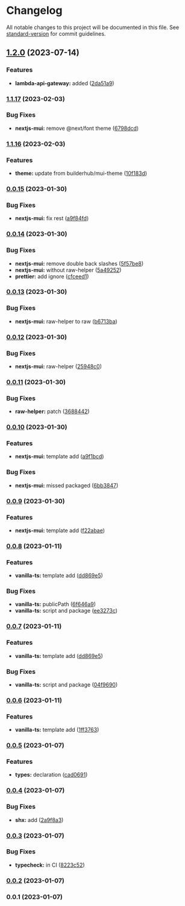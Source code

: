 # Changelog

All notable changes to this project will be documented in this file. See [standard-version](https://github.com/conventional-changelog/standard-version) for commit guidelines.

## [1.2.0](https://github.com/builderhub-platform/create-builderhub-app/compare/v1.1.17...v1.2.0) (2023-07-14)


### Features

* **lambda-api-gateway:** added ([2da51a9](https://github.com/builderhub-platform/create-builderhub-app/commit/2da51a989a70ca70d883fb55f2c77db0c8dcc660))

### [1.1.17](https://github.com/builderhub-platform/create-builderhub-app/compare/v1.1.16...v1.1.17) (2023-02-03)


### Bug Fixes

* **nextjs-mui:** remove @next/font theme ([6798dcd](https://github.com/builderhub-platform/create-builderhub-app/commit/6798dcd152a8a93fb943f09563bfa34f000c9165))

### [1.1.16](https://github.com/builderhub-platform/create-builderhub-app/compare/v0.0.15...v1.1.16) (2023-02-03)


### Features

* **theme:** update from builderhub/mui-theme ([10f183d](https://github.com/builderhub-platform/create-builderhub-app/commit/10f183d1a4f76ed7e22e595275ec26237014db5b))

### [0.0.15](https://github.com/builderhub-platform/create-builderhub-app/compare/v0.0.14...v0.0.15) (2023-01-30)


### Bug Fixes

* **nextjs-mui:** fix rest ([a9f84fd](https://github.com/builderhub-platform/create-builderhub-app/commit/a9f84fdef55ff69789c47def271e975728174cd5))

### [0.0.14](https://github.com/builderhub-platform/create-builderhub-app/compare/v0.0.13...v0.0.14) (2023-01-30)


### Bug Fixes

* **nextjs-mui:** remove double back slashes ([5f57be8](https://github.com/builderhub-platform/create-builderhub-app/commit/5f57be8b60524899d2e47b1f8c9dc8a1e6111085))
* **nextjs-mui:** without raw-helper ([5a49252](https://github.com/builderhub-platform/create-builderhub-app/commit/5a492521197795d3b5449ce8c1391685fbb604fe))
* **prettier:** add ignore ([cfceed1](https://github.com/builderhub-platform/create-builderhub-app/commit/cfceed11962429d217fd05beeae55c74cb4c0ae5))

### [0.0.13](https://github.com/builderhub-platform/create-builderhub-app/compare/v0.0.12...v0.0.13) (2023-01-30)

### Bug Fixes

- **nextjs-mui:** raw-helper to raw ([b6713ba](https://github.com/builderhub-platform/create-builderhub-app/commit/b6713ba9407d4360c1a1563ce274b5ad22ad92b8))

### [0.0.12](https://github.com/builderhub-platform/create-builderhub-app/compare/v0.0.11...v0.0.12) (2023-01-30)

### Bug Fixes

- **nextjs-mui:** raw-helper ([25948c0](https://github.com/builderhub-platform/create-builderhub-app/commit/25948c0c10988b02d4268f7cfd574377704d60bd))

### [0.0.11](https://github.com/builderhub-platform/create-builderhub-app/compare/v0.0.10...v0.0.11) (2023-01-30)

### Bug Fixes

- **raw-helper:** patch ([3688442](https://github.com/builderhub-platform/create-builderhub-app/commit/36884421c182648b2ab58ed0d7157d58f1638ce1))

### [0.0.10](https://github.com/builderhub-platform/create-builderhub-app/compare/v0.0.8...v0.0.10) (2023-01-30)

### Features

- **nextjs-mui:** template add ([a9f1bcd](https://github.com/builderhub-platform/create-builderhub-app/commit/a9f1bcd3648d3089e6ccae73a5e2fca55bf1b6a6))

### Bug Fixes

- **nextjs-mui:** missed packaged ([6bb3847](https://github.com/builderhub-platform/create-builderhub-app/commit/6bb384796df4c1cfef1f368c7f82662908ec3b89))

### [0.0.9](https://github.com/builderhub-platform/create-builderhub-app/compare/v0.0.8...v0.0.9) (2023-01-30)

### Features

- **nextjs-mui:** template add ([f22abae](https://github.com/builderhub-platform/create-builderhub-app/commit/f22abaea3810209c747693272c39cf2202c679e8))

### [0.0.8](https://github.com/builderhub-platform/create-builderhub-app/compare/v0.0.5...v0.0.8) (2023-01-11)

### Features

- **vanilla-ts:** template add ([dd869e5](https://github.com/builderhub-platform/create-builderhub-app/commit/dd869e5aea2ddfb2728905fa018f3e3991542e6d))

### Bug Fixes

- **vanilla-ts:** publicPath ([6f646a9](https://github.com/builderhub-platform/create-builderhub-app/commit/6f646a9288b6a0aafb4b862eedddf94978f3b75a))
- **vanilla-ts:** script and package ([ee3273c](https://github.com/builderhub-platform/create-builderhub-app/commit/ee3273c194976bb7d7ff10aaad1a20ceca09af98))

### [0.0.7](https://github.com/builderhub-platform/create-builderhub-app/compare/v0.0.5...v0.0.7) (2023-01-11)

### Features

- **vanilla-ts:** template add ([dd869e5](https://github.com/builderhub-platform/create-builderhub-app/commit/dd869e5aea2ddfb2728905fa018f3e3991542e6d))

### Bug Fixes

- **vanilla-ts:** script and package ([04f9690](https://github.com/builderhub-platform/create-builderhub-app/commit/04f969025b675bfc702e00c1249817dfc3b0a408))

### [0.0.6](https://github.com/builderhub-platform/create-builderhub-app/compare/v0.0.5...v0.0.6) (2023-01-11)

### Features

- **vanilla-ts:** template add ([1ff3763](https://github.com/builderhub-platform/create-builderhub-app/commit/1ff3763ea81a417ac2457681826b458a79cc1069))

### [0.0.5](https://github.com/builderhub-platform/create-builderhub-app/compare/v0.0.4...v0.0.5) (2023-01-07)

### Features

- **types:** declaration ([cad0691](https://github.com/builderhub-platform/create-builderhub-app/commit/cad0691266a98614965481953b22f2be41c525b8))

### [0.0.4](https://github.com/builderhub-platform/create-builderhub-app/compare/v0.0.3...v0.0.4) (2023-01-07)

### Bug Fixes

- **shx:** add ([2a9f8a3](https://github.com/builderhub-platform/create-builderhub-app/commit/2a9f8a3fc42d741d1d9dde6d9d4eff867be95285))

### [0.0.3](https://github.com/builderhub-platform/create-builderhub-app/compare/v0.0.2...v0.0.3) (2023-01-07)

### Bug Fixes

- **typecheck:** in CI ([8223c52](https://github.com/builderhub-platform/create-builderhub-app/commit/8223c525cc8f6c41ae05828c81eef5901c1ec207))

### [0.0.2](https://github.com/builderhub-platform/create-builderhub-app/compare/v0.0.1...v0.0.2) (2023-01-07)

### 0.0.1 (2023-01-07)
